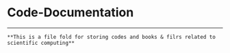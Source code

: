 # Code-Documentation
-------
```
**This is a file fold for storing codes and books & filrs related to scientific computing**
```
